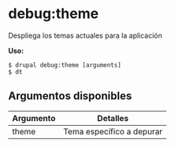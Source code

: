 # debug:theme
Despliega los temas actuales para la aplicación

**Uso:**
```
$ drupal debug:theme [arguments]
$ dt  
```

## Argumentos disponibles
Argumento | Detalles
---------|-------------
theme | Tema específico a depurar
